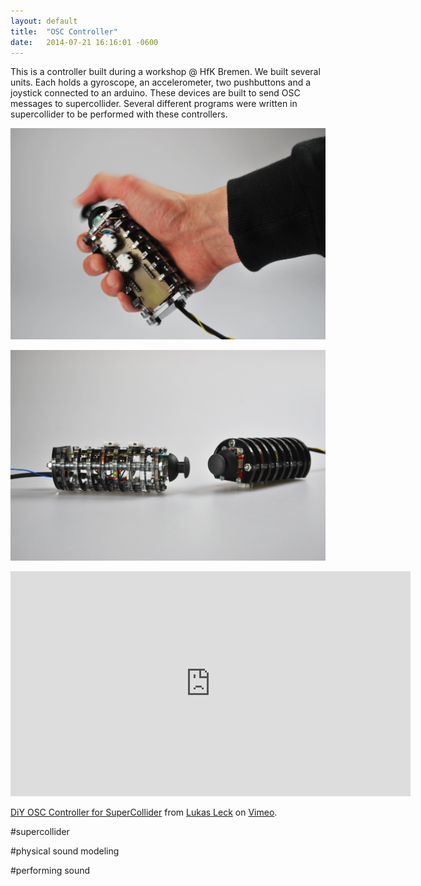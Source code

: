 ```yaml
---
layout: default
title:  "OSC Controller"
date:   2014-07-21 16:16:01 -0600
---
```


This is a controller built during a workshop @ HfK Bremen. We built several units. Each holds a gyroscope, an accelerometer, two pushbuttons and a joystick connected to an arduino. These devices are built to send OSC messages to supercollider. Several different programs were written in supercollider to be performed with these controllers.

![OSC1](/pictures/OSC1.jpg)

![OSC2](/pictures/OSC2.jpg)

<iframe src="https://player.vimeo.com/video/167409378" width="640" height="360" frameborder="0" webkitallowfullscreen mozallowfullscreen allowfullscreen></iframe>
<p><a href="https://vimeo.com/167409378">DiY OSC Controller for SuperCollider</a> from <a href="https://vimeo.com/user45314993">Lukas Leck</a> on <a href="https://vimeo.com">Vimeo</a>.</p>

#supercollider

#physical sound modeling

#performing sound
